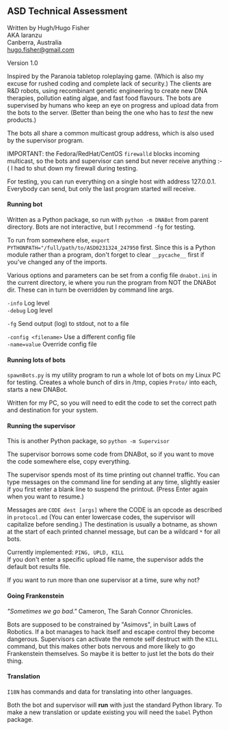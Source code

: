 
## ASD Technical Assessment

Written by Hugh/Hugo Fisher <br/>
AKA laranzu <br/>
Canberra, Australia <br/>
hugo.fisher@gmail.com

Version 1.0

Inspired by the Paranoia tabletop roleplaying game. (Which is also my excuse
for rushed coding and complete lack of security.) The clients are R&D robots,
using recombinant genetic engineering to create new DNA therapies, pollution
eating algae, and fast food flavours. The bots are supervised by humans who
keep an eye on progress and upload data from the bots to the server. (Better
than being the one who has to _test_ the new products.)

The bots all share a common multicast group address, which is also used by
the supervisor program.

IMPORTANT: the Fedora/RedHat/CentOS `firewalld` blocks incoming multicast, so
the bots and supervisor can send but never receive anything :-( I had to shut
down my firewall during testing.

For testing, you can run everything on a single host with address 127.0.0.1.
Everybody can send, but only the last program started will receive.



#### Running bot

Written as a Python package, so run with `python -m DNABot` from parent
directory. Bots are not interactive, but I recommend `-fg` for testing.

To run from somewhere else, `export PYTHONPATH="/full/path/to/ASD0231324_247950`
first. Since this is a Python module rather than a program, don't forget to clear
`__pycache__` first if you've changed any of the imports.

Various options and parameters can be set from a config file `dnabot.ini` in the
current directory, ie where you run the program from NOT the DNABot dir. These
can in turn be overridden by command line args.


`-info`     Log level <br/>
`-debug`    Log level

`-fg`       Send output (log) to stdout, not to a file

`-config <filename>`  Use a different config file  <br/>
`-name=value`         Override config file


#### Running lots of bots

`spawnBots.py` is my utility program to run a whole lot of bots on my Linux
PC for testing. Creates a whole bunch of dirs in /tmp, copies `Proto/` into
each, starts a new DNABot.

Written for my PC, so you will need to edit the code to set the correct path
and destination for your system.


#### Running the supervisor

This is another Python package, so `python -m Supervisor`

The supervisor borrows some code from DNABot, so if you want to move the code
somewhere else, copy everything.

The supervisor spends most of its time printing out channel traffic. You can
type messages on the command line for sending at any time, slightly easier
if you first enter a blank line to suspend the printout. (Press Enter again
when you want to resume.)

Messages are `CODE dest [args]` where the CODE is an opcode as described in `protocol.md`
(You can enter lowercase codes, the supervisor will capitalize before sending.)
The destination is usually a botname, as shown at the start
of each printed channel message, but can be a wildcard `*` for all bots.

Currently implemented: `PING, UPLD, KILL` </br>
If you don't enter a specific upload file name, the supervisor adds the default
bot results file.

If you want to run more than one supervisor at a time, sure why not?


#### Going Frankenstein

_"Sometimes we go bad."_ Cameron, The Sarah Connor Chronicles.

Bots are supposed to be constrained by "Asimovs", in built Laws of Robotics.
If a bot manages to hack itself and escape control they become dangerous.
Supervisors can activate the remote self destruct with the `KILL` command,
but this makes other bots
nervous and more likely to go Frankenstein themselves. So maybe it is better
to just let the bots do their thing.


#### Translation

`I18N` has commands and data for translating into other languages.

Both the bot and supervisor will **run** with just the standard Python library.
To make a new translation or update existing you will need the `babel` Python
package.
